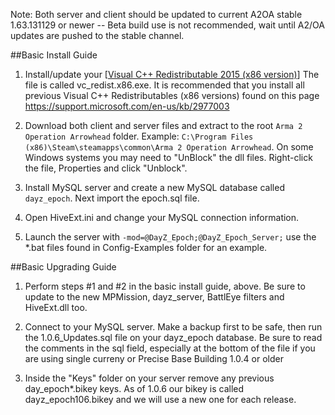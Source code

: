 Note: Both server and client should be updated to current A2OA stable 1.63.131129 or newer -- Beta build use is not recommended, wait until A2/OA updates are pushed to the stable channel.

##Basic Install Guide

1. Install/update your [[Visual C++ Redistributable 2015 (x86 version)](https://www.microsoft.com/en-us/download/details.aspx?id=48145)] The file is called vc_redist.x86.exe. It is recommended that you install all previous Visual C++ Redistributables (x86 versions) found on this page https://support.microsoft.com/en-us/kb/2977003

2. Download both client and server files and extract to the root `Arma 2 Operation Arrowhead` folder. Example: `C:\Program Files (x86)\Steam\steamapps\common\Arma 2 Operation Arrowhead`. On some Windows systems you may need to "UnBlock" the dll files. Right-click the file, Properties and click "Unblock".

3. Install MySQL server and create a new MySQL database called `dayz_epoch`. Next import the epoch.sql file.

4. Open HiveExt.ini and change your MySQL connection information.

5. Launch the server with `-mod=@DayZ_Epoch;@DayZ_Epoch_Server;` use the *.bat files found in Config-Examples folder for an example.

##Basic Upgrading Guide

1. Perform steps #1 and #2 in the basic install guide, above. Be sure to update to the new MPMission, dayz_server, BattlEye filters and HiveExt.dll too.

2. Connect to your MySQL server. Make a backup first to be safe, then run the 1.0.6_Updates.sql file on your dayz_epoch database. Be sure to read the comments in the sql field, especially at the bottom of the file if you are using single curreny or Precise Base Building 1.0.4 or older

3. Inside the "Keys" folder on your server remove any previous day_epoch*.bikey keys. As of 1.0.6 our bikey is called dayz_epoch106.bikey and we will use a new one for each release.